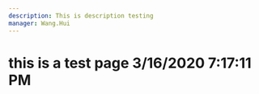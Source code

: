 ```yaml
---
description: This is description testing
manager: Wang.Hui
---
```

# this is a test page 3/16/2020 7:17:11 PM